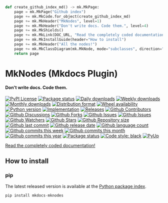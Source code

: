 ``` py title='__main__.create_github_index_md' linenums="86" hl_lines="3"
def create_github_index_md() -> mk.MkPage:
    page = mk.MkPage("Github index")
    page += mk.MkCode.for_object(create_github_index_md)
    page += mk.MkHeader("MkNodes", level=1)
    page += mk.MkHeader("Don't write docs. Code them.", level=4)
    page += mk.MkShields()
    page += mk.MkLink(DOC_URL, "Read the completely coded documentation!")
    page += mk.MkInstallGuide(header="How to install")
    page += mk.MkHeader("All the nodes!")
    page += mk.MkClassDiagram(mk.MkNode, mode="subclasses", direction="LR")
    return page

```

# MkNodes (Mkdocs Plugin)

#### Don't write docs. Code them.

[![PyPI License](https://img.shields.io/pypi/l/mkdocs-mknodes.svg)](https://pypi.org/project/mkdocs-mknodes/)
[![Package status](https://img.shields.io/pypi/status/mkdocs-mknodes.svg)](https://pypi.org/project/mkdocs-mknodes/)
[![Daily downloads](https://img.shields.io/pypi/dd/mkdocs-mknodes.svg)](https://pypi.org/project/mkdocs-mknodes/)
[![Weekly downloads](https://img.shields.io/pypi/dw/mkdocs-mknodes.svg)](https://pypi.org/project/mkdocs-mknodes/)
[![Monthly downloads](https://img.shields.io/pypi/dm/mkdocs-mknodes.svg)](https://pypi.org/project/mkdocs-mknodes/)
[![Distribution format](https://img.shields.io/pypi/format/mkdocs-mknodes.svg)](https://pypi.org/project/mkdocs-mknodes/)
[![Wheel availability](https://img.shields.io/pypi/wheel/mkdocs-mknodes.svg)](https://pypi.org/project/mkdocs-mknodes/)
[![Python version](https://img.shields.io/pypi/pyversions/mkdocs-mknodes.svg)](https://pypi.org/project/mkdocs-mknodes/)
[![Implementation](https://img.shields.io/pypi/implementation/mkdocs-mknodes.svg)](https://pypi.org/project/mkdocs-mknodes/)
[![Releases](https://img.shields.io/github/downloads/phil65/mkdocs_mknodes/total.svg)](https://github.com/phil65/mkdocs_mknodes/releases)
[![Github Contributors](https://img.shields.io/github/contributors/phil65/mkdocs_mknodes)](https://github.com/phil65/mkdocs_mknodes/graphs/contributors)
[![Github Discussions](https://img.shields.io/github/discussions/phil65/mkdocs_mknodes)](https://github.com/phil65/mkdocs_mknodes/discussions)
[![Github Forks](https://img.shields.io/github/forks/phil65/mkdocs_mknodes)](https://github.com/phil65/mkdocs_mknodes/forks)
[![Github Issues](https://img.shields.io/github/issues/phil65/mkdocs_mknodes)](https://github.com/phil65/mkdocs_mknodes/issues)
[![Github Issues](https://img.shields.io/github/issues-pr/phil65/mkdocs_mknodes)](https://github.com/phil65/mkdocs_mknodes/pulls)
[![Github Watchers](https://img.shields.io/github/watchers/phil65/mkdocs_mknodes)](https://github.com/phil65/mkdocs_mknodes/watchers)
[![Github Stars](https://img.shields.io/github/stars/phil65/mkdocs_mknodes)](https://github.com/phil65/mkdocs_mknodes/stars)
[![Github Repository size](https://img.shields.io/github/repo-size/phil65/mkdocs_mknodes)](https://github.com/phil65/mkdocs_mknodes)
[![Github last commit](https://img.shields.io/github/last-commit/phil65/mkdocs_mknodes)](https://github.com/phil65/mkdocs_mknodes/commits)
[![Github release date](https://img.shields.io/github/release-date/phil65/mkdocs_mknodes)](https://github.com/phil65/mkdocs_mknodes/releases)
[![Github language count](https://img.shields.io/github/languages/count/phil65/mkdocs_mknodes)](https://github.com/phil65/mkdocs_mknodes)
[![Github commits this week](https://img.shields.io/github/commit-activity/w/phil65/mkdocs_mknodes)](https://github.com/phil65/mkdocs_mknodes)
[![Github commits this month](https://img.shields.io/github/commit-activity/m/phil65/mkdocs_mknodes)](https://github.com/phil65/mkdocs_mknodes)
[![Github commits this year](https://img.shields.io/github/commit-activity/y/phil65/mkdocs_mknodes)](https://github.com/phil65/mkdocs_mknodes)
[![Package status](https://codecov.io/gh/phil65/mkdocs_mknodes/branch/main/graph/badge.svg)](https://codecov.io/gh/phil65/mkdocs_mknodes/)
[![Code style: black](https://img.shields.io/badge/code%20style-black-000000.svg)](https://github.com/psf/black)
[![PyUp](https://pyup.io/repos/github/phil65/mkdocs_mknodes/shield.svg)](https://pyup.io/repos/github/phil65/mkdocs_mknodes/)

[Read the completely coded documentation!](https://phil65.github.io/mkdocs_mknodes/)

## How to install

### pip

The latest released version is available at the [Python package index](https://pypi.org/project/mknodes).

``` py
pip install mkdocs-mknodes
```
